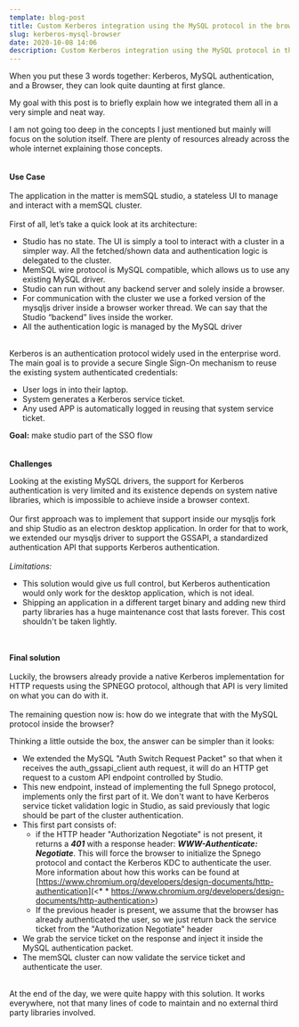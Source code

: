 ```yaml
---
template: blog-post
title: Custom Kerberos integration using the MySQL protocol in the browser
slug: kerberos-mysql-browser
date: 2020-10-08 14:06
description: Custom Kerberos integration using the MySQL protocol in the browser
---
```

When you put these 3 words together: Kerberos, MySQL authentication, and a Browser, they can look quite daunting at first glance.

My goal with this post is to briefly explain how we integrated them all in a very simple and neat way.

I am not going too deep in the concepts I just mentioned but mainly will focus on the solution itself. There are plenty of resources already across the whole internet explaining those concepts.\
\
\
**Use Case**\
\
The application in the matter is memSQL studio, a stateless UI to manage and interact with a memSQL cluster.\
\
First of all, let’s take a quick look at its architecture:

* Studio has no state. The UI is simply a tool to interact with a cluster in a simpler way. All the fetched/shown data and authentication logic is delegated to the cluster.
* MemSQL wire protocol is MySQL compatible, which allows us to use any existing MySQL driver.
* Studio can run without any backend server and solely inside a browser.
* For communication with the cluster we use a forked version of the mysqljs driver inside a browser worker thread. We can say that the Studio “backend” lives inside the worker.
* All the authentication logic is managed by the MySQL driver

\
Kerberos is an authentication protocol widely used in the enterprise word. The main goal is to provide a secure Single Sign-On mechanism to reuse the existing system authenticated credentials:

* User logs in into their laptop.
* System generates a Kerberos service ticket.
* Any used APP is automatically logged in reusing that system service ticket.

**Goal:** make studio part of the SSO flow\
\
**\
Challenges**

Looking at the existing MySQL drivers, the support for Kerberos authentication is very limited and its existence depends on system native libraries, which is impossible to achieve inside a browser context.\
\
Our first approach was to implement that support inside our mysqljs fork and ship Studio as an electron desktop application. In order for that to work, we extended our mysqljs driver to support the GSSAPI, a standardized authentication API that supports Kerberos authentication.\
\
*Limitations:*

* This solution would give us full control, but Kerberos authentication would only work for the desktop application, which is not ideal.
* Shipping an application in a different target binary and adding new third party libraries has a huge maintenance cost that lasts forever. This cost shouldn't be taken lightly.

\
\
**Final solution**\
\
Luckily, the browsers already provide a native Kerberos implementation for HTTP requests using the SPNEGO protocol, although that API is very limited on what you can do with it.\
\
The remaining question now is: how do we integrate that with the MySQL protocol inside the browser?

Thinking a little outside the box, the answer can be simpler than it looks:

* We extended the MySQL "Auth Switch Request Packet" so that when it receives the auth_gssapi_client auth request, it will do an HTTP get request to a custom API endpoint controlled by Studio.
* This new endpoint, instead of implementing the full Spnego protocol, implements only the first part of it. We don't want to have Kerberos service ticket validation logic in Studio, as said previously that logic should be part of the cluster authentication.
* This first part consists of:
  * if the HTTP header "Authorization Negotiate" is not present, it returns a ***401*** with a response header: ***WWW-Authenticate: Negotiate***. This will force the browser to initialize the Spnego protocol and contact the Kerberos KDC to authenticate the user. More information about how this works can be found at [https://www.chromium.org/developers/design-documents/http-authentication](<* * https://www.chromium.org/developers/design-documents/http-authentication>)
  * If the previous header is present, we assume that the browser has already authenticated the user, so we just return back the service ticket from the "Authorization Negotiate" header
* We grab the service ticket on the response and inject it inside the MySQL authentication packet.
* The memSQL cluster can now validate the service ticket and authenticate the user.

\
At the end of the day, we were quite happy with this solution. It works everywhere, not that many lines of code to maintain and no external third party libraries involved.